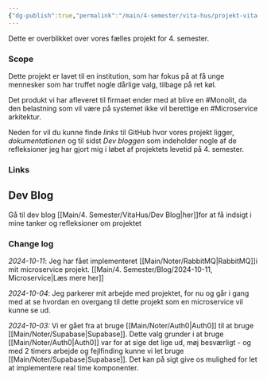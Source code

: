 ```yaml
---
{"dg-publish":true,"permalink":"/main/4-semester/vita-hus/projekt-vita-hus/","created":"2024-10-02T06:19:06.331+02:00"}
---
```


Dette er overblikket over vores fælles projekt for 4. semester.

### Scope
Dette projekt er lavet til en institution, som har fokus på at få unge mennesker som har truffet nogle dårlige valg, tilbage på ret køl. 

Det produkt vi har afleveret til firmaet ender med at blive en #Monolit, da den belastning som vil være på systemet ikke vil berettige en #Microservice arkitektur.

Neden for vil du kunne finde *links* til GitHub hvor vores projekt ligger, *dokumentationen* og til sidst *Dev bloggen* som indeholder nogle af de refleksioner jeg har gjort mig i løbet af projektets levetid på 4. semester.

### Links



## Dev Blog
Gå til dev blog [[Main/4. Semester/VitaHus/Dev Blog\|her]]for at få indsigt i mine tanker og refleksioner om projektet

### Change log

*2024-10-11*: Jeg har fået implementeret [[Main/Noter/RabbitMQ\|RabbitMQ]]i mit microservice projekt. [[Main/4. Semester/Blog/2024-10-11, Microservice\|Læs mere her]]

*2024-10-04*: Jeg parkerer mit arbejde med projektet, for nu og går i gang med at se hvordan en overgang til dette projekt som en microservice vil kunne se ud.

*2024-10-03:* Vi er gået fra at bruge [[Main/Noter/Auth0\|Auth0]] til at bruge [[Main/Noter/Supabase\|Supabase]]. Dette valg grunder i at bruge [[Main/Noter/Auth0\|Auth0]] var for at sige det lige ud, møj besværligt - og med 2 timers arbejde og fejlfinding kunne vi let bruge [[Main/Noter/Supabase\|Supabase]]. Det kan på sigt give os mulighed for let at implementere real time komponenter.
